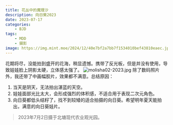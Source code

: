 ```yaml
---
title: 花丛中的魔理沙
description: 向日葵2023
date: 2023-07-17
categories:
    - BJD
tags:
    - MDD
    - 摄影
image: https://img.mint.moe/2024/12/40e7bf2a7bb7f1534010bef43810eaec.jpg
---
```


花期将尽，没能拍到盛开的花海，稍显遗憾。携带了反光板，但是并没有使用，导致娃娃脸上阴影太硬，立体感太强了。
![molisha02-2023.jpg](https://img.mint.moe/2024/12/04fe6adbc9f4e31e4c4f97dbcab7b516.jpg)
除了数码照片外，我还带了中画幅胶片，效果都不满意。总结原因：

1. 当天是阴天，无法拍出湛蓝的天空。
2. 娃娃面部光比太大，会形成强烈的体积感，不适合用于表现二次元角色。
3. 向日葵都低头结籽了，找不到较矮的适合拍摄的向日葵。希望明年夏天能拍出，满意的向日葵娃片。

> 2023年7月2日摄于北塘现代农业观光园。
